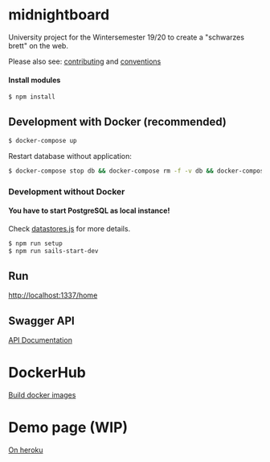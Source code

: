 # midnightboard

University project for the Wintersemester 19/20 to create a "schwarzes brett" on the web.

Please also see: [contributing](https://github.com/conclurer/midnightboard/blob/master/CONTRIBUTING.md) and [conventions](https://github.com/conclurer/midnightboard/blob/master/CONVENTIONS.md)


#### Install modules

```bash
$ npm install
```

## Development with Docker (recommended)

```bash
$ docker-compose up
```

Restart database without application:

```bash
$ docker-compose stop db && docker-compose rm -f -v db && docker-compose up --no-deps --build --force-recreate db
```

### Development without Docker
#### You have to start PostgreSQL as local instance!
Check [datastores.js](https://github.com/conclurer/midnightboard/blob/master/sails/config/datastores.js) for more details.

```bash
$ npm run setup
$ npm run sails-start-dev
```

## Run
[http://localhost:1337/home](http://localhost:1337/home)

## Swagger API
[API Documentation](https://github.com/conclurer/midnightboard/blob/development/sails/swagger/swagger.html)

# DockerHub
[Build docker images](https://hub.docker.com/r/tvsjsdock/midnightboard-test/tags)

# Demo page (WIP)
[On heroku](https://midnightboard-test.herokuapp.com)